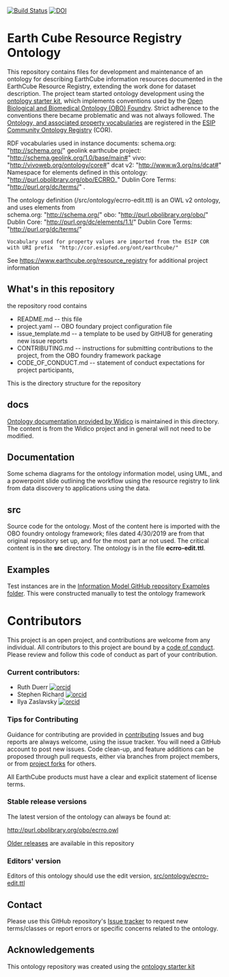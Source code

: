 [![Build Status](https://travis-ci.org/earthcubearchitecture-ecresourcereg/ecrro.svg?branch=master)](https://travis-ci.org/earthcubearchitecture-ecresourcereg/ecrro)
[![DOI](https://zenodo.org/badge/13996/earthcubearchitecture-ecresourcereg/ecrro.svg)](https://zenodo.org/badge/latestdoi/13996/earthcubearchitecture-ecresourcereg/ecrro)

# Earth Cube Resource Registry Ontology

This repository contains files for development and maintenance of an ontology for describing EarthCube information resources documented in the EarthCube Resource Registry, extending the work done for dataset description. The project team started ontology development using the [ontology starter kit](https://github.com/INCATools/ontology-starter-kit), which implements conventions used by the [Open Biological and Biomedical Ontology (OBO) Foundry](http://obofoundry.org/). Strict adherence to the conventions there became problematic and was not always followed. The [Ontology, and associated property vocabularies](http://cor.esipfed.org/ont#/so/eccro) are registered in the [ESIP Community Ontology Registry](http://cor.esipfed.org/ont#/) (COR). 

RDF vocabularies used in instance documents:
		schema.org: "http://schema.org/"
		geolink earthcube project: "http://schema.geolink.org/1.0/base/main#"
		vivo: "http://vivoweb.org/ontology/core#"
		dcat v2: "http://www.w3.org/ns/dcat#"
		Namespace for elements defined in this ontology: "http://purl.obolibrary.org/obo/ECRRO_"
		Dublin Core Terms: "http://purl.org/dc/terms/" .
		
The ontology definition (/src/ontology/ecrro-edit.ttl) is an OWL v2 ontology, and uses elements from 	
	schema.org: "http://schema.org/"
	obo: "http://purl.obolibrary.org/obo/"
	Dublin Core: "http://purl.org/dc/elements/1.1/"
	Dublin Core Terms: "http://purl.org/dc/terms/"
	
	Vocabulary used for property values are imported from the ESIP COR with URI prefix  "http://cor.esipfed.org/ont/earthcube/"

See https://www.earthcube.org/resource_registry for additional project information

## What's in this repository

the repository rood contains 
 - README.md -- this file  
 - project.yaml -- OBO foundary project configuration file
 - issue_template.md -- a template to be used by GitHUB for generating new issue reports
 - CONTRIBUTING.md -- instructions for submitting contributions to the project, from the OBO foundry framework package
 - CODE_OF_CONDUCT.md -- statement of conduct expectations for project participants, 

This is the directory structure for the repository

## docs
[Ontology documentation provided by Widico](https://earthcubearchitecture-ecresourcereg.github.io/ecrro/index-en.html) is maintained in this directory. The content is from the Widico project and in general will not need to be modified.

## Documentation
Some schema diagrams for the ontology information model, using UML, and a powerpoint slide outlining the workflow using the resource registry to link from data discovery to applications using the data.

## src 
Source code for the ontology.  Most of the content here is imported with the OBO foundry ontology framework; files dated 4/30/2019 are from that original repository set up, and for the most part ar not used. The critical content is in the **src** directory. The ontology is in the file **ecrro-edit.ttl**. 

## Examples 
Test instances are in the 
[Information Model GitHub repository Examples folder](https://github.com/earthcubearchitecture-ecresourcereg/infomodel/tree/master/examples). This were constructed manually to test the ontology framework 

# Contributors

This project is an open project, and contributions are welcome from any individual.  All contributors to this project are bound by a [code of conduct](CODE_OF_CONDUCT.md).  Please review and follow this code of conduct as part of your contribution.

### Current contributors:
  * Ruth Duerr [![orcid](https://img.shields.io/badge/orcid-0000-0003-4808-4736-brightgreen.svg)](https://orcid.org/0000-0003-4808-4736)
  * Stephen Richard [![orcid](https://img.shields.io/badge/orcid-0000-0001-6041-5302-brightgreen.svg)](https://orcid.org/0000-0001-6041-5302)
  * Ilya Zaslavsky [![orcid](https://img.shields.io/badge/orcid-0000-0003-4191-8275-brightgreen.svg)](https://orcid.org/0000-0003-4191-8275)

### Tips for Contributing

Guidance for contributing are provided in [contributing](CONTRIBUTING.md) Issues and bug reports are always welcome, using the issue tracker. You will need a GitHub account to post new issues.  Code clean-up, and feature additions can be proposed through pull requests, either via branches from project members, or from [project forks](https://help.github.com/en/github/getting-started-with-github/fork-a-repo) for others.

All EarthCube products must have a clear and explicit statement of license terms. 


### Stable release versions

The latest version of the ontology can always be found at:

http://purl.obolibrary.org/obo/ecrro.owl

[Older releases](https://github.com/earthcubearchitecture-ecresourcereg/ecrro/releases) are available in this repository

### Editors' version

Editors of this ontology should use the edit version, [src/ontology/ecrro-edit.ttl](src/ontology/ecrro-edit.ttl)

## Contact

Please use this GitHub repository's [Issue tracker](https://github.com/earthcubearchitecture-ecresourcereg/ecrro/issues) to request new terms/classes or report errors or specific concerns related to the ontology.

## Acknowledgements

This ontology repository was created using the [ontology starter kit](https://github.com/INCATools/ontology-starter-kit)
